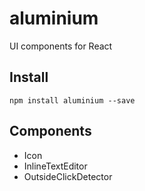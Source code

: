 # aluminium
UI components for React

## Install
```
npm install aluminium --save
```

## Components

- Icon
- InlineTextEditor
- OutsideClickDetector
